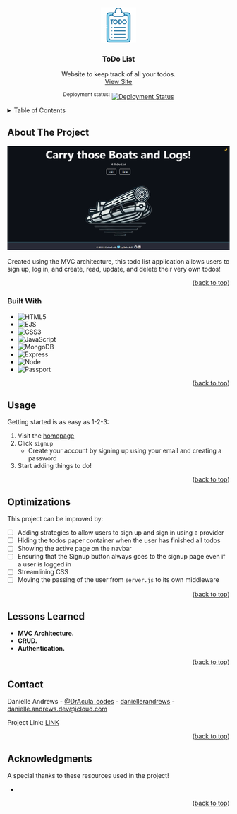 <!-- Improved compatibility of back to top link: See: https://github.com/othneildrew/Best-README-Template/pull/73 -->

<a name="readme-top"></a>

<!-- PROJECT LOGO -->
<br />
<div align="center">
  <a href="LINK">
    <img src="./public/img/logo.png" alt="Logo" width="80" />
  </a>

  <h3 align="center">ToDo List</h3>

  <p align="center">
    Website to keep track of all your todos.
    <br />
    <a href="LINK">View Site</a>
  </p>

  <p>
    <!-- TODO: update when hosted -->
    <sup>Deployment status:</sup>
    <a href="https://app.netlify.com/sites/tahuyarivervalleywaterdistrict/deploys?branch=main">
      <img src="https://api.netlify.com/api/v1/badges/e29f3a1f-bdbd-466e-93c1-9f84e3d7f4fc/deploy-status" alt="Deployment Status" />
    </a>
  </p>
</div>

<!-- TABLE OF CONTENTS -->
<details>
  <summary>Table of Contents</summary>
  <ol>
    <li>
      <a href="#about-the-project">About The Project</a>
      <ul>
        <li><a href="#built-with">Built With</a></li>
      </ul>
    </li>
    <li><a href="#usage">Usage</a></li>
    <li><a href="#optimizations">Optimizations</a></li>
    <li><a href="#lessons-learned">Lessons Learned</a></li>
    <li><a href="#contact">Contact</a></li>
    <li><a href="#acknowledgments">Acknowledgments</a></li>
  </ol>
</details>

<!-- ABOUT THE PROJECT -->

## About The Project

<p align="center">
    <a href="LINK">
      <img src='./public/img/screenshot.png' alt='ToDo Screen Shot' />
    </a>
</p>

Created using the MVC architecture, this todo list application allows users to sign up, log in, and create, read, update, and delete their very own todos!

<p align="right">(<a href="#readme-top">back to top</a>)</p>

### Built With

- ![HTML5](https://img.shields.io/badge/HTML5-%23E34F26.svg?style=flat&logo=html5&logoColor=white)
- ![EJS](https://img.shields.io/badge/EJS-%23323330.svg?style=flat&logo=ejs&logoColor=23B4CA65)
- ![CSS3](https://img.shields.io/badge/CSS-%23663399.svg?style=flat&logo=css&logoColor=white)
- ![JavaScript](https://img.shields.io/badge/JavaScript-%23323330.svg?style=flat&logo=javascript&logoColor=%23F7DF1E)
- ![MongoDB](https://img.shields.io/badge/MongoDB-%2347A248.svg?style=flat&logo=mongodb&logoColor=white)
- ![Express](https://img.shields.io/badge/Express-%23000000.svg?style=flat&logo=express&logoColor=white)
- ![Node](https://img.shields.io/badge/Node-%235FA04E.svg?style=flat&logo=nodedotjs&logoColor=white)
- ![Passport](https://img.shields.io/badge/passport-%2334E27A.svg?style=flat&logo=passport&logoColor=white)

<p align="right">(<a href="#readme-top">back to top</a>)</p>

<!-- USAGE -->

## Usage

Getting started is as easy as 1-2-3:

1. Visit the [homepage](LINK)
1. Click `signup`
   - Create your account by signing up using your email and creating a password
1. Start adding things to do!

<p align="right">(<a href="#readme-top">back to top</a>)</p>

<!-- OPTIMIZATIONS -->

## Optimizations

This project can be improved by:

- [ ] Adding strategies to allow users to sign up and sign in using a provider
- [ ] Hiding the todos paper container when the user has finished all todos
- [ ] Showing the active page on the navbar
- [ ] Ensuring that the Signup button always goes to the signup page even if a user is logged in
- [ ] Streamlining CSS
- [ ] Moving the passing of the user from `server.js` to its own middleware

<p align="right">(<a href="#readme-top">back to top</a>)</p>

<!-- LESSONS LEARNED -->

## Lessons Learned

- **MVC Architecture.**
- **CRUD.**
- **Authentication.**

<p align="right">(<a href="#readme-top">back to top</a>)</p>

<!-- CONTACT -->

## Contact

Danielle Andrews - [@DrAcula_codes](https://twitter.com/DrAcula_codes 'Twitter/X') - [daniellerandrews](https://www.linkedin.com/in/daniellerandrews 'LinkedIn') - danielle.andrews.dev@icloud.com

Project Link: [LINK](LINK)

<p align="right">(<a href="#readme-top">back to top</a>)</p>

<!-- ACKNOWLEDGMENTS -->

## Acknowledgments

A special thanks to these resources used in the project!

-

<p align="right">(<a href="#readme-top">back to top</a>)</p>

